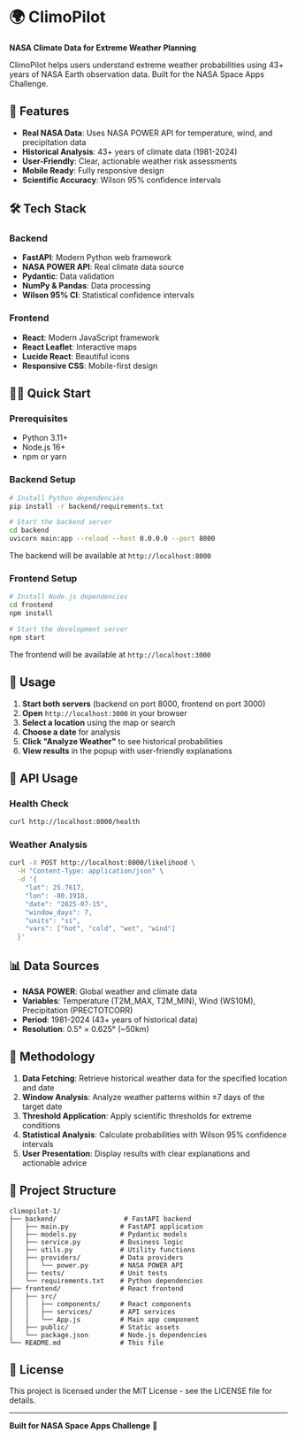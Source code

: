 # 🌍 ClimoPilot

**NASA Climate Data for Extreme Weather Planning**

ClimoPilot helps users understand extreme weather probabilities using 43+ years of NASA Earth observation data. Built for the NASA Space Apps Challenge.

## 🚀 Features

- **Real NASA Data**: Uses NASA POWER API for temperature, wind, and precipitation data
- **Historical Analysis**: 43+ years of climate data (1981-2024)
- **User-Friendly**: Clear, actionable weather risk assessments
- **Mobile Ready**: Fully responsive design
- **Scientific Accuracy**: Wilson 95% confidence intervals

## 🛠️ Tech Stack

### Backend
- **FastAPI**: Modern Python web framework
- **NASA POWER API**: Real climate data source
- **Pydantic**: Data validation
- **NumPy & Pandas**: Data processing
- **Wilson 95% CI**: Statistical confidence intervals

### Frontend
- **React**: Modern JavaScript framework
- **React Leaflet**: Interactive maps
- **Lucide React**: Beautiful icons
- **Responsive CSS**: Mobile-first design

## 🏃‍♂️ Quick Start

### Prerequisites
- Python 3.11+
- Node.js 16+
- npm or yarn

### Backend Setup
```bash
# Install Python dependencies
pip install -r backend/requirements.txt

# Start the backend server
cd backend
uvicorn main:app --reload --host 0.0.0.0 --port 8000
```

The backend will be available at `http://localhost:8000`

### Frontend Setup
```bash
# Install Node.js dependencies
cd frontend
npm install

# Start the development server
npm start
```

The frontend will be available at `http://localhost:3000`

## 📱 Usage

1. **Start both servers** (backend on port 8000, frontend on port 3000)
2. **Open** `http://localhost:3000` in your browser
3. **Select a location** using the map or search
4. **Choose a date** for analysis
5. **Click "Analyze Weather"** to see historical probabilities
6. **View results** in the popup with user-friendly explanations

## 🔬 API Usage

### Health Check
```bash
curl http://localhost:8000/health
```

### Weather Analysis
```bash
curl -X POST http://localhost:8000/likelihood \
  -H "Content-Type: application/json" \
  -d '{
    "lat": 25.7617,
    "lon": -80.1918,
    "date": "2025-07-15",
    "window_days": 7,
    "units": "si",
    "vars": ["hot", "cold", "wet", "wind"]
  }'
```

## 📊 Data Sources

- **NASA POWER**: Global weather and climate data
- **Variables**: Temperature (T2M_MAX, T2M_MIN), Wind (WS10M), Precipitation (PRECTOTCORR)
- **Period**: 1981-2024 (43+ years of historical data)
- **Resolution**: 0.5° × 0.625° (~50km)

## 🧮 Methodology

1. **Data Fetching**: Retrieve historical weather data for the specified location and date
2. **Window Analysis**: Analyze weather patterns within ±7 days of the target date
3. **Threshold Application**: Apply scientific thresholds for extreme conditions
4. **Statistical Analysis**: Calculate probabilities with Wilson 95% confidence intervals
5. **User Presentation**: Display results with clear explanations and actionable advice

## 📁 Project Structure

```
climopilot-1/
├── backend/                 # FastAPI backend
│   ├── main.py             # FastAPI application
│   ├── models.py           # Pydantic models
│   ├── service.py          # Business logic
│   ├── utils.py            # Utility functions
│   ├── providers/          # Data providers
│   │   └── power.py        # NASA POWER API
│   ├── tests/              # Unit tests
│   └── requirements.txt    # Python dependencies
├── frontend/               # React frontend
│   ├── src/
│   │   ├── components/     # React components
│   │   ├── services/       # API services
│   │   └── App.js          # Main app component
│   ├── public/             # Static assets
│   └── package.json        # Node.js dependencies
└── README.md               # This file
```

## 📄 License

This project is licensed under the MIT License - see the LICENSE file for details.

---

**Built for NASA Space Apps Challenge** 🚀